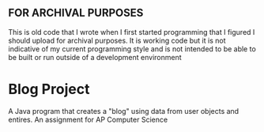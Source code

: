## FOR ARCHIVAL PURPOSES
This is old code that I wrote when I first started programming that I figured I should upload for archival purposes. It is working code but it is not indicative of my current programming style and is not intended to be able to be built or run outside of a development environment

# Blog Project
A Java program that creates a "blog" using data from user objects and entires. An assignment for AP Computer Science
